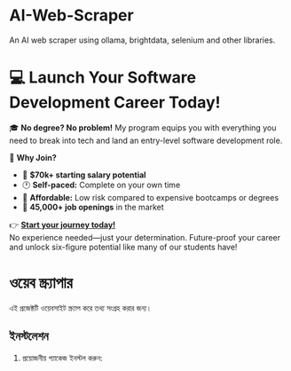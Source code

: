 # AI-Web-Scraper
An AI web scraper using ollama, brightdata, selenium and other libraries.


# 💻 Launch Your Software Development Career Today!  

🎓 **No degree? No problem!** My program equips you with everything you need to break into tech and land an entry-level software development role.  

🚀 **Why Join?**  
- 💼 **$70k+ starting salary potential**  
- 🕐 **Self-paced:** Complete on your own time  
- 🤑 **Affordable:** Low risk compared to expensive bootcamps or degrees
- 🎯 **45,000+ job openings** in the market  

👉 **[Start your journey today!](https://techwithtim.net/dev)**  
No experience needed—just your determination. Future-proof your career and unlock six-figure potential like many of our students have!  

# ওয়েব স্ক্র্যাপার

এই প্রজেক্টটি ওয়েবসাইট স্ক্র্যাপ করে তথ্য সংগ্রহ করার জন্য।

## ইনস্টলেশন

1. প্রয়োজনীয় প্যাকেজ ইনস্টল করুন:

